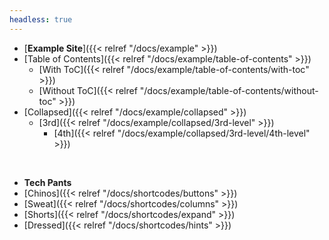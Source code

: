 ```yaml
---
headless: true
---
```


- [**Example Site**]({{< relref "/docs/example" >}})
- [Table of Contents]({{< relref "/docs/example/table-of-contents" >}})
  - [With ToC]({{< relref "/docs/example/table-of-contents/with-toc" >}})
  - [Without ToC]({{< relref "/docs/example/table-of-contents/without-toc" >}})
- [Collapsed]({{< relref "/docs/example/collapsed" >}})
  - [3rd]({{< relref "/docs/example/collapsed/3rd-level" >}})
    - [4th]({{< relref "/docs/example/collapsed/3rd-level/4th-level" >}})
<br />

- **Tech Pants**
- [Chinos]({{< relref "/docs/shortcodes/buttons" >}})
- [Sweat]({{< relref "/docs/shortcodes/columns" >}})
- [Shorts]({{< relref "/docs/shortcodes/expand" >}})
- [Dressed]({{< relref "/docs/shortcodes/hints" >}})
<br />
